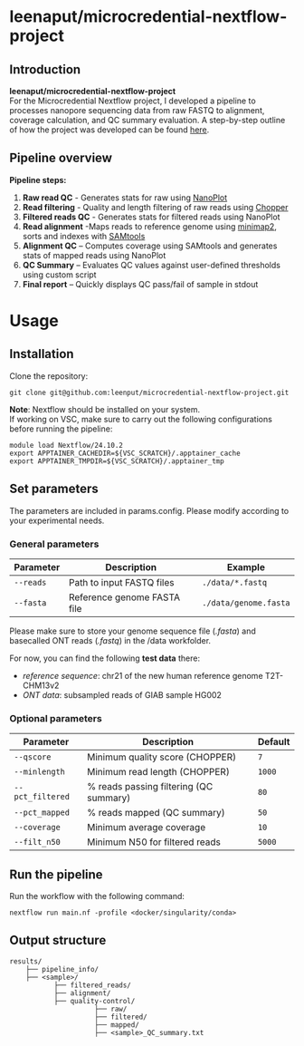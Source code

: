 # leenaput/microcredential-nextflow-project

## Introduction

**leenaput/microcredential-nextflow-project**<br>
For the Microcredential Nextflow project, I developed a pipeline to processes nanopore sequencing data from raw FASTQ to alignment, coverage calculation, and QC summary evaluation. A step-by-step outline of how the project was developed can be found [here](https://github.com/leenput/microcredential-nextflow-project/blob/main/STEPBYSTEP.md).<br>


## Pipeline overview

**Pipeline steps:**
1. **Raw read QC** - Generates stats for raw using [NanoPlot](https://github.com/wdecoster/NanoPlot)
2. **Read filtering** - Quality and length filtering of raw reads using [Chopper](https://github.com/wdecoster/chopper)
2. **Filtered reads QC** - Generates stats for filtered reads using NanoPlot
3. **Read alignment** -Maps reads to reference genome using [minimap2](https://github.com/lh3/minimap2), sorts and indexes with [SAMtools](https://www.htslib.org/)
4. **Alignment QC** – Computes coverage using SAMtools and generates stats of mapped reads using NanoPlot
4. **QC Summary** – Evaluates QC values against user-defined thresholds using custom script 
5. **Final report** – Quickly displays QC pass/fail of sample in stdout 


# Usage
## Installation
Clone the repository:
```
git clone git@github.com:leenput/microcredential-nextflow-project.git
```

**Note**: Nextflow should be installed on your system.<br>
If working on VSC, make sure to carry out the following configurations before running the pipeline:
```
module load Nextflow/24.10.2
export APPTAINER_CACHEDIR=${VSC_SCRATCH}/.apptainer_cache
export APPTAINER_TMPDIR=${VSC_SCRATCH}/.apptainer_tmp
``` 

## Set parameters
The parameters are included in params.config. Please modify according to your experimental needs. 

### General parameters

| Parameter      | Description                          | Example                                  |
|----------------|--------------------------------------|------------------------------------------|
| `--reads`      | Path to input FASTQ files            | `./data/*.fastq`                         |
| `--fasta`      | Reference genome FASTA file          | `./data/genome.fasta`                    |<br>


Please make sure to store your genome sequence file (*.fasta*) and basecalled ONT reads (*.fastq*) in the /data workfolder.<br>

For now, you can find the following **test data** there:<br>
- *reference sequence*: chr21 of the new human reference genome T2T-CHM13v2 
- *ONT data*: subsampled reads of GIAB sample HG002 


### Optional parameters

| Parameter         | Description                             | Default  |
|------------------|-----------------------------------------|----------|
| `--qscore`       | Minimum quality score (CHOPPER)         | `7`      |
| `--minlength`    | Minimum read length (CHOPPER)           | `1000`   |
| `--pct_filtered` | % reads passing filtering (QC summary)  | `80`     |
| `--pct_mapped`   | % reads mapped (QC summary)             | `50`     |
| `--coverage`     | Minimum average coverage                | `10`     |
| `--filt_n50`     | Minimum N50 for filtered reads          | `5000`   |


## Run the pipeline

Run the workflow with the following command:

```
nextflow run main.nf -profile <docker/singularity/conda> 
```

## Output structure
```
results/
    ├── pipeline_info/
    ├── <sample>/
           ├── filtered_reads/
           ├── alignment/
           ├── quality-control/
                     ├── raw/
                     ├── filtered/
                     ├── mapped/
                     ├── <sample>_QC_summary.txt

```    
